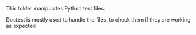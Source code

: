 This folder manipulates Python test files.

Doctest is mostly used to handle the files, to check them if they are working as expected
